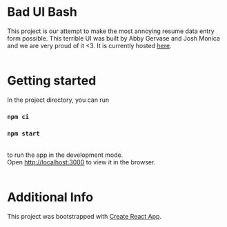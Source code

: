 # Bad UI Bash

This project is our attempt to make the most annoying resume data entry form possible. This terrible UI was built by Abby Gervase and Josh Monica and we are very proud of it <3. It is currently hosted [here](http://agervase.github.io/gervase-monica-badui).
&nbsp;  
&nbsp;

# Getting started

In the project directory, you can run
&nbsp;

### `npm ci`

### `npm start`

&nbsp;  
to run the app in the development mode.
&nbsp;  
Open [http://localhost:3000](http://localhost:3000) to view it in the browser.
&nbsp;  
&nbsp;

# Additional Info

This project was bootstrapped with [Create React App](https://github.com/facebook/create-react-app).
